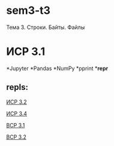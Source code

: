 # sem3-t3
Тема 3. Строки. Байты. Файлы

# ИСР 3.1

*Jupyter
*Pandas
*NumPy
*pprint
*__repr__

## repls:

[ИСР 3.2](https://repl.it/@DmitriiKhanov/GrippingFrillyTwintext)

[ИСР 3.4](https://repl.it/@DmitriiKhanov/ThriftyIndianredPatterns)

[ВСР 3.1](https://repl.it/@DmitriiKhanov/WornPowderblueCompiler)

[ВСР 3.2](https://repl.it/@DmitriiKhanov/WrongAmusingGzip)
